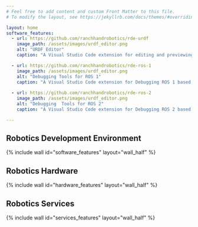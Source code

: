 ```yaml
---
# Feel free to add content and custom Front Matter to this file.
# To modify the layout, see https://jekyllrb.com/docs/themes/#overriding-theme-defaults

layout: home
software_features:
  - url: https://github.com/ranchhandrobotics/rde-urdf
    image_path: /assets/images/urdf_editor.png
    alt: "URDF Editor"
    caption: "A Visual Studio Code extension for editing and previewing URDF files."

  - url: https://github.com/ranchhandrobotics/rde-ros-1
    image_path: /assets/images/urdf_editor.png
    alt: "Debugging Tools for ROS 1"
    caption: "A Visual Studio Code extension for Debugging ROS 1 based Robots."
  
  - url: https://github.com/ranchhandrobotics/rde-ros-2
    image_path: /assets/images/urdf_editor.png
    alt: "Debugging  Tools for ROS 2"
    caption: "A Visual Studio Code extension for Debugging ROS 2 based Robots."

---
```


<div class="feature_row">
  <h2>Robotics Development Environment</h2>
  {% include wall id="software_features" layout="wall_half" %}
</div>


<div class="feature_row">
  <h2>Robotics Hardware</h2>
  {% include wall id="hardware_features" layout="wall_half" %}
</div>

<div class="feature_row">
  <h2>Robotics Services</h2>
  {% include wall id="services_features" layout="wall_half" %}
</div>


